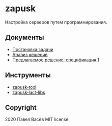 # zapusk

Настройка серверов путем программирования.

## Документы

* [Постановка задачи](1-task.md)
* [Анализ решений](2-look-around.md)
* [Предлагаемое решение: спецификация 1](spec-1.md)

## Инструменты

* [zapusk-tool](https://github.com/pavelvasev/zapusk-tool)
* [zapusk-lact-libs](https://github.com/pavelvasev/zapusk-lact-libs)

## Copyright
2020 Павел Васёв
MIT license

